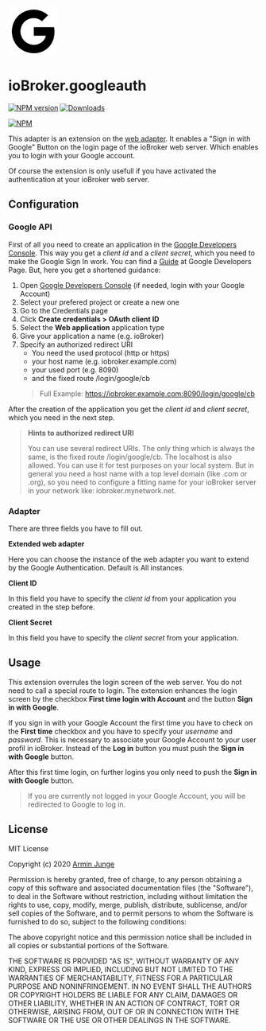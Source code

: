 <img src="admin/logo-google.svg" alt="Logo" width="100" height="100">

# ioBroker.googleauth

[![NPM version](http://img.shields.io/npm/v/iobroker.googleauth.svg)](https://www.npmjs.com/package/iobroker.googleauth)
[![Downloads](https://img.shields.io/npm/dm/iobroker.googleauth.svg)](https://www.npmjs.com/package/iobroker.googleauth)

[![NPM](https://nodei.co/npm/iobroker.googleauth.png?downloads=true)](https://nodei.co/npm/iobroker.googleauth/)

This adapter is an extension on the [web adapter](https://github.com/ioBroker/ioBroker.web). 
It enables a "Sign in with Google" Button on the login page of the ioBroker web server.
Which enables you to login with your Google account.

Of course the extension is only usefull if you have activated the authentication at your ioBroker web server.

## Configuration

### Google API

First of all you need to create an application in the [Google Developers Console](https://console.developers.google.com/).
This way you get a *client id* and a *client secret*, which you need to make the Google Sign In work.
You can find a [Guide](https://developers.google.com/identity/protocols/oauth2/web-server) at Google Developers Page.
But, here you get a shortened guidance:
1. Open [Google Developers Console](https://console.developers.google.com/) (if needed, login with your Google Account)
2. Select your prefered project or create a new one
3. Go to the Credentials page
4. Click **Create credentials > OAuth client ID**
5. Select the **Web application** application type
6. Give your application a name (e.g. ioBroker)
7. Specify an authorized redirect URI
   * You need the used protocol (http or https)
   * your host name (e.g. iobroker.example.com)
   * your used port (e.g. 8090)
   * and the fixed route /login/google/cb
   > Full Example: https://iobroker.example.com:8090/login/google/cb

After the creation of the application you get the *client id* and *client secret*, which you need in the next step.

> __Hints to authorized redirect URI__
>
> You can use several redirect URIs. The only thing which is always the same, is the fixed route /login/google/cb.
> The localhost is also allowed. You can use it for test purposes on your local system.
> But in general you need a host name with a top level domain (like .com or .org), so you need to configure a fitting name for your ioBroker server in your network like: iobroker.mynetwork.net.

### Adapter

There are three fields you have to fill out.

__Extended web adapter__

Here you can choose the instance of the web adapter you want to extend by the Google Authentication.
Default is All instances.

__Client ID__

In this field you have to specify the *client id* from your application you created in the step before.

__Client Secret__

In this field you have to specify the *client secret* from your application.

## Usage

This extension overrules the login screen of the web server. You do not need to call a special route to login.
The extension enhances the login screen by the checkbox **First time login with Account** and the button
**Sign in with Google**.

If you sign in with your Google Account the first time you have to check on the **First time** checkbox and
you have to specify your *username* and *password*. This is necessary to associate your Google Account to your
user profil in ioBroker. Instead of the **Log in** button you must push the **Sign in with Google** button.

After this first time login, on further logins you only need to push the **Sign in with Google** button.

> If you are currently not logged in your Google Account, you will be redirected to Google to log in.

## License
MIT License

Copyright (c) 2020 [Armin Junge](mailto:armin.junge.81@gmail.com)

Permission is hereby granted, free of charge, to any person obtaining a copy
of this software and associated documentation files (the "Software"), to deal
in the Software without restriction, including without limitation the rights
to use, copy, modify, merge, publish, distribute, sublicense, and/or sell
copies of the Software, and to permit persons to whom the Software is
furnished to do so, subject to the following conditions:

The above copyright notice and this permission notice shall be included in all
copies or substantial portions of the Software.

THE SOFTWARE IS PROVIDED "AS IS", WITHOUT WARRANTY OF ANY KIND, EXPRESS OR
IMPLIED, INCLUDING BUT NOT LIMITED TO THE WARRANTIES OF MERCHANTABILITY,
FITNESS FOR A PARTICULAR PURPOSE AND NONINFRINGEMENT. IN NO EVENT SHALL THE
AUTHORS OR COPYRIGHT HOLDERS BE LIABLE FOR ANY CLAIM, DAMAGES OR OTHER
LIABILITY, WHETHER IN AN ACTION OF CONTRACT, TORT OR OTHERWISE, ARISING FROM,
OUT OF OR IN CONNECTION WITH THE SOFTWARE OR THE USE OR OTHER DEALINGS IN THE
SOFTWARE.